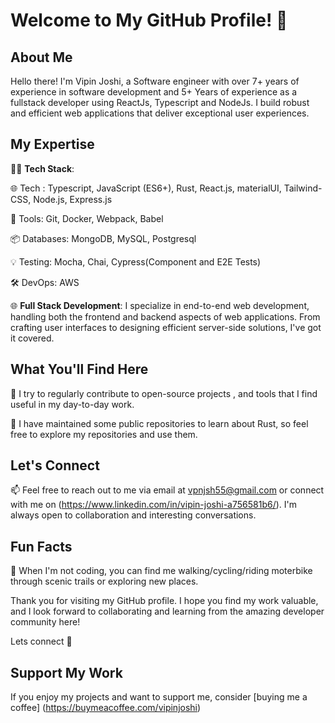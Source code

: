 # Welcome to My GitHub Profile! 👋

## About Me

Hello there! I'm Vipin Joshi, a Software engineer with over 7+ years of experience in software development and 5+ Years of experience as a fullstack developer using ReactJs, Typescript and NodeJs. I build robust and efficient web applications that deliver exceptional user experiences.

## My Expertise

👨‍💻 **Tech Stack**:

🌐 Tech : Typescript, JavaScript (ES6+), Rust,  React.js, materialUI, Tailwind-CSS, Node.js, Express.js

🧰 Tools: Git, Docker, Webpack, Babel

📦 Databases: MongoDB, MySQL, Postgresql

💡 Testing: Mocha, Chai, Cypress(Component and E2E Tests)

🛠️ DevOps: AWS


🌐 **Full Stack Development**: I specialize in end-to-end web development, handling both the frontend and backend aspects of web applications. From crafting user interfaces to designing efficient server-side solutions, I've got it covered.

## What You'll Find Here

🚀 I try to regularly contribute to open-source projects , and tools that I find useful in my day-to-day work.

🦀 I have maintained some public repositories to learn about Rust, so feel free to explore my repositories and use them.

## Let's Connect

📫 Feel free to reach out to me via email at vpnjsh55@gmail.com or connect with me on (https://www.linkedin.com/in/vipin-joshi-a756581b6/). I'm always open to collaboration and interesting conversations.

## Fun Facts

🚴 When I'm not coding, you can find me walking/cycling/riding moterbike through scenic trails or exploring new places.

Thank you for visiting my GitHub profile. I hope you find my work valuable, and I look forward to collaborating and learning from the amazing developer community here!

Lets connect 🚀

## Support My Work
If you enjoy my projects and want to support me, consider [buying me a coffee] (https://buymeacoffee.com/vipinjoshi)
